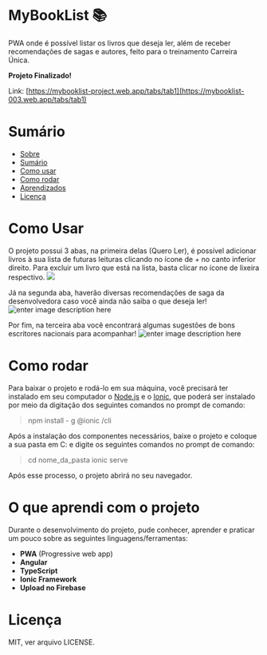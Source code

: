 # MyBookList :books:

PWA onde é possível listar os livros que deseja ler, além de receber recomendações de sagas e autores, feito para o treinamento Carreira Única.

**Projeto Finalizado!** 

Link: [https://mybooklist-project.web.app/tabs/tab1](https://mybooklist-003.web.app/tabs/tab1) 

# Sumário
<!--ts--> 
* [Sobre](#Sobre) 
* [Sumário](#Sumário)
* [Como usar](#como-usar) 
* [Como rodar](#Como-rodar) 
* [Aprendizados](#O-que-aprendi-com-o-projeto) 
* [Licença](#Licença)
<!--te-->

# Como Usar
O projeto possui 3 abas, na primeira delas (Quero Ler), é possível adicionar livros à sua lista de futuras leituras clicando no ícone de + no canto inferior direito. Para excluir um livro que está na lista, basta clicar no ícone de lixeira respectivo.
![](https://i.ibb.co/wyNgN0Z/Capturar.png)

Já na segunda aba, haverão diversas recomendações de saga da desenvolvedora caso você ainda não saiba o que deseja ler!
![enter image description here](https://i.ibb.co/dfsd1MS/Capturar1.png)

Por fim, na terceira aba você encontrará algumas sugestões de bons escritores nacionais para acompanhar!
![enter image description here](https://i.ibb.co/Tgvk7Jw/Capturar2.png)
# Como rodar

Para baixar o projeto e rodá-lo em sua máquina, você precisará ter instalado em seu computador o [Node.js](https://nodejs.org/en/) e o [Ionic](https://ionicframework.com/docs), que poderá ser instalado por meio da digitação dos seguintes comandos no prompt de comando:
> npm install - g @ionic /cli

Após a instalação dos componentes necessários, baixe o projeto e coloque a sua pasta em C: e digite os seguintes comandos no prompt de comando:
> cd nome_da_pasta 
> ionic serve

Após esse processo, o projeto abrirá no seu navegador.
# O que aprendi com o projeto
Durante o desenvolvimento do projeto, pude conhecer, aprender e praticar um pouco sobre as seguintes linguagens/ferramentas:
* **PWA** (Progressive web app)
* **Angular**
* **TypeScript**
* **Ionic Framework**
* **Upload no Firebase**

#  Licença

MIT, ver arquivo LICENSE.

